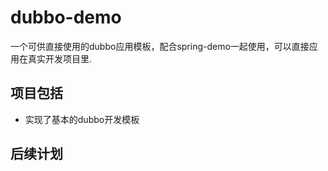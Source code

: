 # dubbo-demo
一个可供直接使用的dubbo应用模板，配合spring-demo一起使用，可以直接应用在真实开发项目里.
## 项目包括
-  实现了基本的dubbo开发模板
## 后续计划
 
